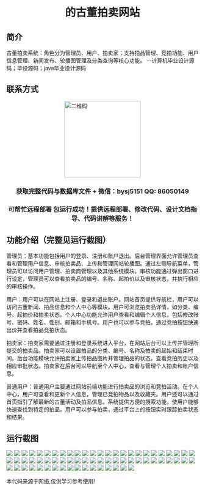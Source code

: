 <p><h1 align="center">的古董拍卖网站</h1></p>

## 简介
古董拍卖系统：角色分为管理员、用户、拍卖家；支持拍品管理、竞拍功能、用户信息管理、新闻发布、轮播图管理及分类查询等核心功能。    --计算机毕业设计源码；毕设源码；java毕业设计源码


## 联系方式
<img src="https://bs-1329754181.cos.ap-shanghai.myqcloud.com/wx.jpg" alt="二维码" style="display: block; margin: 0 auto;" width="200px">
<p><h3 align="center">获取完整代码与数据库文件 + 微信：bysj5151 QQ: 86050149</h3></p>
<p><h3 align="center">可帮忙远程部署 包运行成功！提供远程部署、修改代码、设计文档指导、代码讲解等服务！</h3></p>

## 功能介绍（完整见运行截图）
管理员：基本功能包括用户的登录、注册和账户退出。后台管理界面允许管理员查看和管理用户信息、审核拍卖品、上传和管理网站轮播图。通过左侧导航菜单，管理员可以访问用户管理、拍卖商管理以及其他系统模块。审核功能通过弹出窗口进行设定，管理员可以查看拍卖品的编号、名称、起拍价以及审核状态，并执行相应的审核操作。

用户：用户可以在网站上注册、登录和退出账户。网站首页提供导航栏，用户可以访问古董新闻、拍品信息和个人中心等模块。用户可浏览拍卖品详情，如分类、编号、起拍价和拍卖状态。个人中心功能允许用户查看和编辑个人信息，包括修改账号、密码、姓名、性别、邮箱和手机号。用户也可以参与竞拍，通过竞拍按钮快速出价并查看拍品竞拍状态。

拍卖家：拍卖家需要通过注册和登录系统进入平台，在网站后台可以上传并管理所提交的拍卖品。拍卖家可以设置拍品的分类、编号、名称及拍卖的起始和结束时间。后台功能模块允许拍卖家上传拍品图片并管理拍品的状态，查看竞拍历史以及相应审批状态。拍卖家在后台可以导航至个人中心，查看与管理个人拍卖和账户信息。

普通用户：普通用户主要通过网站前端功能进行拍卖品的浏览和竞拍活动。在个人中心，用户可查看和更新个人信息，管理已竞拍物品以及收藏夹。用户还可以通过首页指引了解最新的古董活动及拍品信息。系统提供方便的搜索功能，使用户能够快速查找到特定的拍品。用户可以参与拍卖，通过平台上的按钮实时跟踪拍卖状态和结果。


## 运行截图
![](https://bs-1329754181.cos.ap-shanghai.myqcloud.com/ssm/AntiqueAuctionWebsite/img/001.jpg)
![](https://bs-1329754181.cos.ap-shanghai.myqcloud.com/ssm/AntiqueAuctionWebsite/img/002.jpg)
![](https://bs-1329754181.cos.ap-shanghai.myqcloud.com/ssm/AntiqueAuctionWebsite/img/003.jpg)
![](https://bs-1329754181.cos.ap-shanghai.myqcloud.com/ssm/AntiqueAuctionWebsite/img/004.jpg)
![](https://bs-1329754181.cos.ap-shanghai.myqcloud.com/ssm/AntiqueAuctionWebsite/img/005.jpg)
![](https://bs-1329754181.cos.ap-shanghai.myqcloud.com/ssm/AntiqueAuctionWebsite/img/006.jpg)
![](https://bs-1329754181.cos.ap-shanghai.myqcloud.com/ssm/AntiqueAuctionWebsite/img/007.jpg)
![](https://bs-1329754181.cos.ap-shanghai.myqcloud.com/ssm/AntiqueAuctionWebsite/img/008.jpg)
![](https://bs-1329754181.cos.ap-shanghai.myqcloud.com/ssm/AntiqueAuctionWebsite/img/009.jpg)
![](https://bs-1329754181.cos.ap-shanghai.myqcloud.com/ssm/AntiqueAuctionWebsite/img/010.jpg)
![](https://bs-1329754181.cos.ap-shanghai.myqcloud.com/ssm/AntiqueAuctionWebsite/img/011.jpg)
![](https://bs-1329754181.cos.ap-shanghai.myqcloud.com/ssm/AntiqueAuctionWebsite/img/012.jpg)
![](https://bs-1329754181.cos.ap-shanghai.myqcloud.com/ssm/AntiqueAuctionWebsite/img/013.jpg)
![](https://bs-1329754181.cos.ap-shanghai.myqcloud.com/ssm/AntiqueAuctionWebsite/img/014.jpg)
![](https://bs-1329754181.cos.ap-shanghai.myqcloud.com/ssm/AntiqueAuctionWebsite/img/015.jpg)
![](https://bs-1329754181.cos.ap-shanghai.myqcloud.com/ssm/AntiqueAuctionWebsite/img/016.jpg)
![](https://bs-1329754181.cos.ap-shanghai.myqcloud.com/ssm/AntiqueAuctionWebsite/img/017.jpg)
![](https://bs-1329754181.cos.ap-shanghai.myqcloud.com/ssm/AntiqueAuctionWebsite/img/018.jpg)
![](https://bs-1329754181.cos.ap-shanghai.myqcloud.com/ssm/AntiqueAuctionWebsite/img/019.jpg)
![](https://bs-1329754181.cos.ap-shanghai.myqcloud.com/ssm/AntiqueAuctionWebsite/img/020.jpg)
![](https://bs-1329754181.cos.ap-shanghai.myqcloud.com/ssm/AntiqueAuctionWebsite/img/021.jpg)
![](https://bs-1329754181.cos.ap-shanghai.myqcloud.com/ssm/AntiqueAuctionWebsite/img/022.jpg)
![](https://bs-1329754181.cos.ap-shanghai.myqcloud.com/ssm/AntiqueAuctionWebsite/img/023.jpg)
![](https://bs-1329754181.cos.ap-shanghai.myqcloud.com/ssm/AntiqueAuctionWebsite/img/024.jpg)
![](https://bs-1329754181.cos.ap-shanghai.myqcloud.com/ssm/AntiqueAuctionWebsite/img/025.jpg)
![](https://bs-1329754181.cos.ap-shanghai.myqcloud.com/ssm/AntiqueAuctionWebsite/img/026.jpg)
![](https://bs-1329754181.cos.ap-shanghai.myqcloud.com/ssm/AntiqueAuctionWebsite/img/027.jpg)
![](https://bs-1329754181.cos.ap-shanghai.myqcloud.com/ssm/AntiqueAuctionWebsite/img/028.jpg)
![](https://bs-1329754181.cos.ap-shanghai.myqcloud.com/ssm/AntiqueAuctionWebsite/img/029.jpg)
![](https://bs-1329754181.cos.ap-shanghai.myqcloud.com/ssm/AntiqueAuctionWebsite/img/030.jpg)
![](https://bs-1329754181.cos.ap-shanghai.myqcloud.com/ssm/AntiqueAuctionWebsite/img/031.jpg)
![](https://bs-1329754181.cos.ap-shanghai.myqcloud.com/ssm/AntiqueAuctionWebsite/img/032.jpg)
![](https://bs-1329754181.cos.ap-shanghai.myqcloud.com/ssm/AntiqueAuctionWebsite/img/033.jpg)
![](https://bs-1329754181.cos.ap-shanghai.myqcloud.com/ssm/AntiqueAuctionWebsite/img/034.jpg)
![](https://bs-1329754181.cos.ap-shanghai.myqcloud.com/ssm/AntiqueAuctionWebsite/img/035.jpg)
![](https://bs-1329754181.cos.ap-shanghai.myqcloud.com/ssm/AntiqueAuctionWebsite/img/036.jpg)
![](https://bs-1329754181.cos.ap-shanghai.myqcloud.com/ssm/AntiqueAuctionWebsite/img/037.jpg)
![](https://bs-1329754181.cos.ap-shanghai.myqcloud.com/ssm/AntiqueAuctionWebsite/img/038.jpg)
![](https://bs-1329754181.cos.ap-shanghai.myqcloud.com/ssm/AntiqueAuctionWebsite/img/039.jpg)
![](https://bs-1329754181.cos.ap-shanghai.myqcloud.com/ssm/AntiqueAuctionWebsite/img/040.jpg)
![](https://bs-1329754181.cos.ap-shanghai.myqcloud.com/ssm/AntiqueAuctionWebsite/img/041.jpg)
![](https://bs-1329754181.cos.ap-shanghai.myqcloud.com/ssm/AntiqueAuctionWebsite/img/042.jpg)
![](https://bs-1329754181.cos.ap-shanghai.myqcloud.com/ssm/AntiqueAuctionWebsite/img/043.jpg)
![](https://bs-1329754181.cos.ap-shanghai.myqcloud.com/ssm/AntiqueAuctionWebsite/img/044.jpg)
![](https://bs-1329754181.cos.ap-shanghai.myqcloud.com/ssm/AntiqueAuctionWebsite/img/045.jpg)
![](https://bs-1329754181.cos.ap-shanghai.myqcloud.com/ssm/AntiqueAuctionWebsite/img/046.jpg)
![](https://bs-1329754181.cos.ap-shanghai.myqcloud.com/ssm/AntiqueAuctionWebsite/img/047.jpg)
![](https://bs-1329754181.cos.ap-shanghai.myqcloud.com/ssm/AntiqueAuctionWebsite/img/048.jpg)
![](https://bs-1329754181.cos.ap-shanghai.myqcloud.com/ssm/AntiqueAuctionWebsite/img/049.jpg)
![](https://bs-1329754181.cos.ap-shanghai.myqcloud.com/ssm/AntiqueAuctionWebsite/img/050.jpg)
![](https://bs-1329754181.cos.ap-shanghai.myqcloud.com/ssm/AntiqueAuctionWebsite/img/051.jpg)
![](https://bs-1329754181.cos.ap-shanghai.myqcloud.com/ssm/AntiqueAuctionWebsite/img/052.jpg)
![](https://bs-1329754181.cos.ap-shanghai.myqcloud.com/ssm/AntiqueAuctionWebsite/img/053.jpg)
![](https://bs-1329754181.cos.ap-shanghai.myqcloud.com/ssm/AntiqueAuctionWebsite/img/054.jpg)
![](https://bs-1329754181.cos.ap-shanghai.myqcloud.com/ssm/AntiqueAuctionWebsite/img/055.jpg)
![](https://bs-1329754181.cos.ap-shanghai.myqcloud.com/ssm/AntiqueAuctionWebsite/img/056.jpg)
![](https://bs-1329754181.cos.ap-shanghai.myqcloud.com/ssm/AntiqueAuctionWebsite/img/057.jpg)
![](https://bs-1329754181.cos.ap-shanghai.myqcloud.com/ssm/AntiqueAuctionWebsite/img/058.jpg)
![](https://bs-1329754181.cos.ap-shanghai.myqcloud.com/ssm/AntiqueAuctionWebsite/img/059.jpg)
![](https://bs-1329754181.cos.ap-shanghai.myqcloud.com/ssm/AntiqueAuctionWebsite/img/060.jpg)
![](https://bs-1329754181.cos.ap-shanghai.myqcloud.com/ssm/AntiqueAuctionWebsite/img/061.jpg)
![](https://bs-1329754181.cos.ap-shanghai.myqcloud.com/ssm/AntiqueAuctionWebsite/img/062.jpg)
![](https://bs-1329754181.cos.ap-shanghai.myqcloud.com/ssm/AntiqueAuctionWebsite/img/063.jpg)
![](https://bs-1329754181.cos.ap-shanghai.myqcloud.com/ssm/AntiqueAuctionWebsite/img/064.jpg)
![](https://bs-1329754181.cos.ap-shanghai.myqcloud.com/ssm/AntiqueAuctionWebsite/img/065.jpg)
![](https://bs-1329754181.cos.ap-shanghai.myqcloud.com/ssm/AntiqueAuctionWebsite/img/066.jpg)
![](https://bs-1329754181.cos.ap-shanghai.myqcloud.com/ssm/AntiqueAuctionWebsite/img/067.jpg)

<p>本代码来源于网络,仅供学习参考使用!</p>
